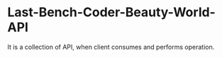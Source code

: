 # Last-Bench-Coder-Beauty-World-API
It is a collection of API, when client consumes and performs operation.
